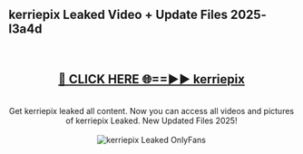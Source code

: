 <h2>kerriepix Leaked Video + Update Files 2025- l3a4d</h2>
<br>
<div align="center">
<h2><a href="https://libra.edu.pl?kerriepix" rel="nofollow">🔴 CLICK HERE 🌐==►► kerriepix</a></h2>
<br>
Get kerriepix leaked all content. Now you can access all videos and pictures of kerriepix Leaked. New Updated Files 2025!
<br>
<br>
<a href="https://libra.edu.pl?kerriepix" rel="nofollow" data-target="animated-image.originalLink"><img src="https://i.ibb.co.com/WyWwxjT/player-gif2.gif" alt="kerriepix Leaked OnlyFans" style="max-width: 100%; display: inline-block;" data-target="animated-image.originalImage"></a>
</div>
<br>